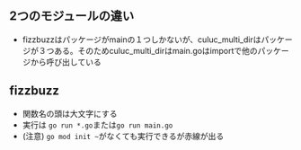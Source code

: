 ## 2つのモジュールの違い
- fizzbuzzはパッケージがmainの１つしかないが、culuc_multi_dirはパッケージが３つある。そのためculuc_multi_dirはmain.goはimportで他のパッケージから呼び出している

## fizzbuzz
- 関数名の頭は大文字にする
- 実行は `go run *.go`または`go run main.go`
- (注意) `go mod init ~`がなくても実行できるが赤線が出る

